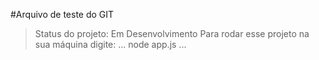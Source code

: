 #Arquivo de teste do GIT
> Status do projeto: Em Desenvolvimento
Para rodar esse projeto na sua máquina digite:
...
node app.js
...
